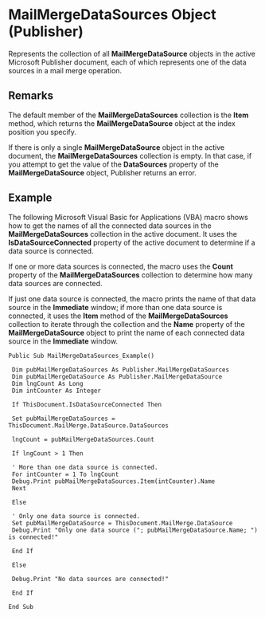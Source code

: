 
# MailMergeDataSources Object (Publisher)

Represents the collection of all  **MailMergeDataSource** objects in the active Microsoft Publisher document, each of which represents one of the data sources in a mail merge operation.


## Remarks

The default member of the  **MailMergeDataSources** collection is the **Item** method, which returns the **MailMergeDataSource** object at the index position you specify.

If there is only a single  **MailMergeDataSource** object in the active document, the **MailMergeDataSources** collection is empty. In that case, if you attempt to get the value of the **DataSources** property of the **MailMergeDataSource** object, Publisher returns an error.


## Example

The following Microsoft Visual Basic for Applications (VBA) macro shows how to get the names of all the connected data sources in the  **MailMergeDataSources** collection in the active document. It uses the **IsDataSourceConnected** property of the active document to determine if a data source is connected.

If one or more data sources is connected, the macro uses the  **Count** property of the **MailMergeDataSources** collection to determine how many data sources are connected.

If just one data source is connected, the macro prints the name of that data source in the  **Immediate** window; if more than one data source is connected, it uses the **Item** method of the **MailMergeDataSources** collection to iterate through the collection and the **Name** property of the **MailMergeDataSource** object to print the name of each connected data source in the **Immediate** window.




```
Public Sub MailMergeDataSources_Example() 
 
 Dim pubMailMergeDataSources As Publisher.MailMergeDataSources 
 Dim pubMailMergeDataSource As Publisher.MailMergeDataSource 
 Dim lngCount As Long 
 Dim intCounter As Integer 
 
 If ThisDocument.IsDataSourceConnected Then 
 
 Set pubMailMergeDataSources = ThisDocument.MailMerge.DataSource.DataSources 
 
 lngCount = pubMailMergeDataSources.Count 
 
 If lngCount > 1 Then 
 
 ' More than one data source is connected. 
 For intCounter = 1 To lngCount 
 Debug.Print pubMailMergeDataSources.Item(intCounter).Name 
 Next 
 
 Else 
 
 ' Only one data source is connected. 
 Set pubMailMergeDataSource = ThisDocument.MailMerge.DataSource 
 Debug.Print "Only one data source ("; pubMailMergeDataSource.Name; ") is connected!" 
 
 End If 
 
 Else 
 
 Debug.Print "No data sources are connected!" 
 
 End If 
 
End Sub
```

